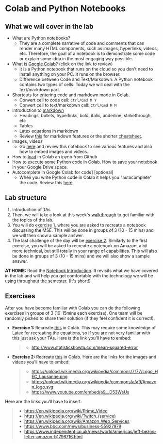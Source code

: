 # Colab and Python Notebooks

## What we will cover in the lab

- What are Python notebooks? 
    - They are a complete narrative of code and comments that can render many HTML components, such as images, hyperlinks, videos, etc. Therefore, the goal of a notebook is to demonstrate some code or explain some idea in the most engaging way possible.
- What is [Google Colab](https://colab.research.google.com/notebooks/basic_features_overview.ipynb)? (click on the link to review)
    - It is a Python notebook that runs on the cloud so you don't need to install anything on your PC. It runs on the browser.
    - Difference between Code and Text/Markdown: A Python notebook contains two types of cells. Today we will deal with the text/markdown part.
- Shortcuts for entering code and markdown mode in Colab.
    - Convert cell to code cell:	`Ctrl/Cmd M Y`
    - Convert cell to text/markdown cell:	`Ctrl/Cmd M M`
- Introduction to [markdown](https://colab.research.google.com/notebooks/markdown_guide.ipynb)
    - Headings, bullets, hyperlinks, bold, italic, underline, strikethrough, etc
    - Tables
    - Latex equations in markdown
    - Review [this](https://www.markdownguide.org/basic-syntax/) for markdown features or the shorter [cheatsheet](https://github.com/adam-p/markdown-here/wiki/Markdown-Cheatsheet).
- Images, videos
    - Go [here](https://colab.research.google.com/github/michalis0/Business-Intelligence-and-Analytics/blob/master/week1%20-%20Python%20Notebooks/Notebooks_Introduction.ipynb) and review this notebook to see various features and also how to embed images and videos.
- How to [load](https://colab.research.google.com/github/googlecolab/colabtools/blob/master/notebooks/colab-github-demo.ipynb) in Colab an ipynb from Github
- How to execute some Python code in Colab. How to save your notebook in your Google Drive space.
- Autocomplete in Google Colab for code] [optional]
    - When you write Python code in Colab it helps you "autocomplete" the code. Review this [here](https://colab.research.google.com/notebooks/basic_features_overview.ipynb#scrollTo=d4L9TOP9QSHn)

## Lab structure
1. Introduction of TAs
2. Then, we will take a look at this week's [walkthrough](https://github.com/michalis0/Business-Intelligence-and-Analytics/blob/master/labs/01%20-%20Python%20Notebooks/walkthrough/walkthrough_01_markdown_and_exercises.ipynb) to get familiar with the topics of the lab.
3. You will do [exercise 1](https://github.com/michalis0/Business-Intelligence-and-Analytics/blob/master/labs/01%20-%20Python%20Notebooks/exercises/Exercise_01.png), where you are asked to recreate a notebook discussing the MSE. This will be done in groups of 3 (10 - 15 mins) and we will then show a sample answer.
4. The last challenge of the day will be [exercise 2](https://github.com/michalis0/Business-Intelligence-and-Analytics/blob/master/labs/01%20-%20Python%20Notebooks/exercises/Exercise_02.png). Similarly to the first exercise, you will be asked to recreate a notebook on Amazon, a bit more technical, but still totally in your range of capabilities. This will also be done in groups of 3 (10 - 15 mins) and we will also show a sample answer.

**AT HOME:** Read the [Notebook Introduction](https://github.com/michalis0/Business-Intelligence-and-Analytics/blob/master/labs/01%20-%20Python%20Notebooks/walkthrough/walkthrough_01_intro_notebooks.ipynb). It revisits what we have covered in the lab and will help you get comfortable with the technology we will be using throughout the semester. (It's short!)

## Exercises

 After you have become familiar with Colab you can do the following exercises in groups of 3 (10-15mins each exercise). One team will be randomly picked to share their solution (if they feel confident it is correct!).

- **Exercise 1:** Recreate [this](https://github.com/michalis0/Business-Intelligence-and-Analytics/blob/master/labs/01%20-%20Python%20Notebooks/exercises/BIA%20Lab%201%20ex1.pdf) in Colab. This may require some knowledge of Latex for recreating the equations, so if you are not very familiar with this just ask your TAs. Here is the link you'll have to embed:
   >- http://www.statisticshowto.com/mean-squared-error


- **Exercise 2:** Recreate [this](https://github.com/michalis0/Business-Intelligence-and-Analytics/blob/master/labs/01%20-%20Python%20Notebooks/exercises/BIA%20Lab%201%20ex2.pdf) in Colab. Here are the links for the images and videos you'll have to embed:
  >- https://upload.wikimedia.org/wikipedia/commons/7/77/Logo_HEC_Lausanne.png
  >- https://upload.wikimedia.org/wikipedia/commons/a/a9/Amazon_logo.svg
  >- https://www.youtube.com/embed/a9__D53WsUs

Here are the links you'll have to insert:
   >- https://en.wikipedia.org/wiki/Prime_Video
   >- https://en.wikipedia.org/wiki/Twitch_(service)
   >- https://en.wikipedia.org/wiki/Amazon_Web_Services
   >- https://www.bbc.com/news/business-55927979
   >- https://www.independent.co.uk/news/world/americas/jeff-bezos-letter-amazon-b1796716.html
   

